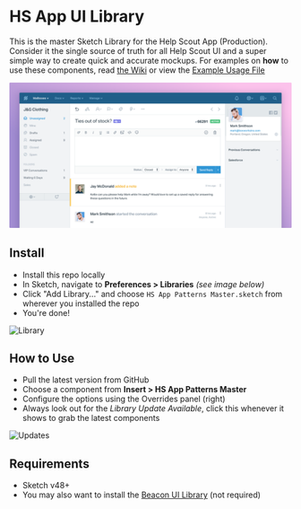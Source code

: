 # HS App UI Library
This is the master Sketch Library for the Help Scout App (Production). Consider it the single source of truth for all Help Scout UI and a super simple way to create quick and accurate mockups. For examples on **how** to use these components, read [the Wiki](https://github.com/helpscout/librahsappry-/wiki) or view the [Example Usage File](https://github.com/helpscout/library-hsapp/blob/master/HS%20App%20Example%20Usage.sketch?raw=true)

![Cover](https://github.com/helpscout/library-hsapp/blob/master/Latest/Cover.png?raw=true)

## Install
- Install this repo locally
- In Sketch, navigate to **Preferences > Libraries** *(see image below)*
- Click "Add Library..." and choose `HS App Patterns Master.sketch` from wherever you installed the repo
- You're done!

![Library](https://dha4w82d62smt.cloudfront.net/items/3I0C0w3r0q1p3u0y3r0O/library.jpeg)

## How to Use
- Pull the latest version from GitHub
- Choose a component from **Insert > HS App Patterns Master**
- Configure the options using the Overrides panel (right)
- Always look out for the *Library Update Available*, click this whenever it shows to grab the latest components

![Updates](https://d1ax1i5f2y3x71.cloudfront.net/items/1W232c1H0U0J3L0j1w1l/Screen%20Shot%202017-12-15%20at%2010.22.56%20am.png)

## Requirements
- Sketch v48+
- You may also want to install the [Beacon UI Library](https://github.com/helpscout/library-beacon) (not required)
